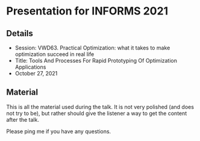 # Presentation for INFORMS 2021

## Details
- Session: VWD63. Practical Optimization: what it takes to make optimization succeed in real life
- Title: Tools And Processes For Rapid Prototyping Of Optimization Applications
- October 27, 2021

## Material
This is all the material used during the talk. It is not very polished (and does not try to be), but rather should give the listener a way to get the content after the talk.

Please ping me if you have any questions.